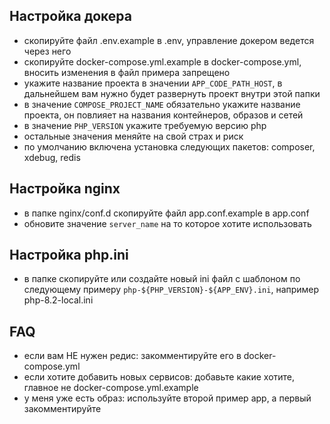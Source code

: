 ## Настройка докера
- скопируйте файл .env.example в .env, управление докером ведется через него
- скопируйте docker-compose.yml.example в docker-compose.yml, вносить изменения в файл примера запрещено
- укажите название проекта в значении `APP_CODE_PATH_HOST`, в дальнейшем вам нужно будет развернуть проект внутри этой папки
- в значение `COMPOSE_PROJECT_NAME` обязательно укажите название проекта, он повлияет на названия контейнеров, образов и сетей
- в значение `PHP_VERSION` укажите требуемую версию php
- остальные значения меняйте на свой страх и риск
- по умолчанию включена установка следующих пакетов: composer, xdebug, redis

## Настройка nginx
- в папке nginx/conf.d скопируйте файл app.conf.example в app.conf
- обновите значение `server_name` на то которое хотите использовать

## Настройка php.ini
- в папке скопируйте или создайте новый ini файл с шаблоном по следующему примеру `php-${PHP_VERSION}-${APP_ENV}.ini`, например php-8.2-local.ini

## FAQ
- если вам НЕ нужен редис:  закомментируйте его в docker-compose.yml
- если хотите добавить новых сервисов: добавьте какие хотите, главное не docker-compose.yml.example
- у меня уже есть образ: используйте второй пример app, а первый закомментируйте